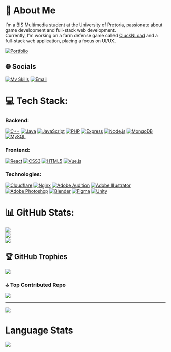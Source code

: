 # 💫 About Me
I’m a BIS Multimedia student at the University of Pretoria, passionate about game development and full-stack web development.  
Currently, I’m working on a farm defense game called [CluckNLoad](https://github.com/DMR-Studios/Cluck-N-Load/tree/prod) and a full-stack web application, placing a focus on UI/UX.
  
[![Portfolio](https://img.shields.io/badge/Portfolio-%23000000?style=for-the-badge&logo=Google-Chrome&logoColor=white)](https://ruanleroux.dev/)


## 🌐 Socials
[![My Skills](https://skillicons.dev/icons?i=linkedin)](https://www.linkedin.com/in/ruan-le-roux-757792231/)
[![Email](https://skillicons.dev/icons?i=gmail)](mailto:puan35.leroux@gmail.com)  





# 💻 Tech Stack:

### Backend:
[![C++](https://skillicons.dev/icons?i=cpp)](https://isocpp.org/)
[![Java](https://skillicons.dev/icons?i=java)](https://www.java.com/)
[![JavaScript](https://skillicons.dev/icons?i=javascript)](https://developer.mozilla.org/en-US/docs/Web/JavaScript)
[![PHP](https://skillicons.dev/icons?i=php)](https://www.php.net/)
[![Express](https://skillicons.dev/icons?i=express)](https://expressjs.com/)
[![Node.js](https://skillicons.dev/icons?i=nodejs)](https://nodejs.org/)
[![MongoDB](https://skillicons.dev/icons?i=mongodb)](https://www.mongodb.com/)
[![MySQL](https://skillicons.dev/icons?i=mysql)](https://www.mysql.com/)

### Frontend:
[![React](https://skillicons.dev/icons?i=react)](https://reactjs.org/)
[![CSS3](https://skillicons.dev/icons?i=css)](https://developer.mozilla.org/en-US/docs/Web/CSS)
[![HTML5](https://skillicons.dev/icons?i=html)](https://developer.mozilla.org/en-US/docs/Web/HTML)
[![Vue.js](https://skillicons.dev/icons?i=vue)](https://vuejs.org/)

### Technologies:
[![Cloudflare](https://skillicons.dev/icons?i=cloudflare)](https://www.cloudflare.com/)
[![Nginx](https://skillicons.dev/icons?i=nginx)](https://www.nginx.com/)
[![Adobe Audition](https://skillicons.dev/icons?i=audition)](https://www.adobe.com/products/audition.html)
[![Adobe Illustrator](https://skillicons.dev/icons?i=illustrator)](https://www.adobe.com/products/illustrator.html)
[![Adobe Photoshop](https://skillicons.dev/icons?i=photoshop)](https://www.adobe.com/products/photoshop.html)
[![Blender](https://skillicons.dev/icons?i=blender)](https://www.blender.org/)
[![Figma](https://skillicons.dev/icons?i=figma)](https://www.figma.com/)
[![Unity](https://skillicons.dev/icons?i=unity)](https://unity.com/)


# 📊 GitHub Stats:
![](https://github-readme-stats.vercel.app/api?username=Ruan-le-Roux&theme=dark&hide_border=false&include_all_commits=true&count_private=true)<br/>
![](https://nirzak-streak-stats.vercel.app/?user=Ruan-le-Roux&theme=dark&hide_border=false)<br/>
![](https://github-readme-stats.vercel.app/api/top-langs/?username=Ruan-le-Roux&theme=dark&hide_border=false&include_all_commits=true&count_private=true&layout=compact)

## 🏆 GitHub Trophies
![](https://github-profile-trophy.vercel.app/?username=Ruan-le-Roux&theme=radical&no-frame=false&no-bg=true&margin-w=4)

### 🔝 Top Contributed Repo
![](https://github-contributor-stats.vercel.app/api?username=Ruan-le-Roux&limit=5&theme=dark&combine_all_yearly_contributions=true)

---
[![](https://visitcount.itsvg.in/api?id=Ruan-le-Roux&icon=0&color=0)](https://visitcount.itsvg.in)

# Language Stats
<img src="https://wakatime.com/share/@cf431d06-74ce-468f-96af-22175b41dfb0/dd840f39-159b-4165-b0cb-8839d34420bb.svg"/>

